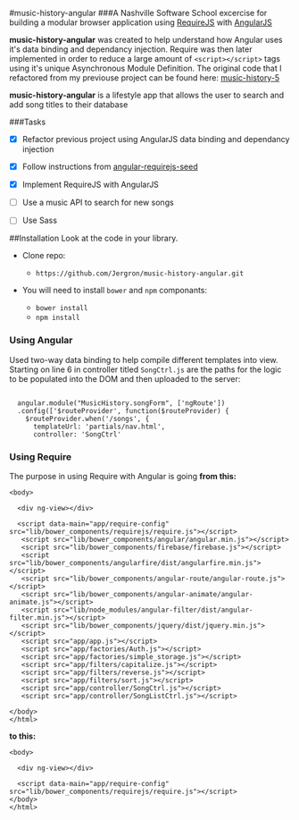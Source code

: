 #music-history-angular
###A Nashville Software School excercise for building a modular browser application using [RequireJS](http://requirejs.org) with [AngularJS](https://docs.angularjs.org/guide/introduction)

**music-history-angular** was created to help understand how Angular uses it's data binding and dependancy injection. 
Require was then later implemented in order to reduce a large amount of ```<script></script>``` tags using it's unique Asynchronous Module Definition.
The original code that I refactored from my previouse project can be found here: [music-history-5](https://github.com/Jergron/music-history-5)

**music-history-angular**  is a lifestyle app that allows the user to search and add song titles to their database

###Tasks
- [x] Refactor previous project using AngularJS data binding and dependancy injection 
- [x] Follow instructions from [angular-requirejs-seed](https://github.com/tnajdek/angular-requirejs-seed)
- [x] Implement RequireJS with AngularJS
- [ ] Use a music API to search for new songs
- [ ] Use Sass


##Installation
Look at the code in your library. 
* Clone repo: 
  * ``` https://github.com/Jergron/music-history-angular.git ```

* You will need to install ``bower``  and ``npm`` componants: 
  * ``` bower install ``` 
  * ``` npm install ```

### Using Angular
Used two-way data binding to help compile different templates into view. Starting on line 6 in controller titled ``SongCtrl.js``  are the paths for the logic to be populated into the DOM and then uploaded to the server:
```

  angular.module("MusicHistory.songForm", ['ngRoute'])
  .config(['$routeProvider', function($routeProvider) {
    $routeProvider.when('/songs', {
      templateUrl: 'partials/nav.html',
      controller: 'SongCtrl'
  ```

### Using Require
The purpose in using Require with Angular is going __from this:__
```
<body>

  <div ng-view></div>

  <script data-main="app/require-config" src="lib/bower_components/requirejs/require.js"></script>
   <script src="lib/bower_components/angular/angular.min.js"></script>
   <script src="lib/bower_components/firebase/firebase.js"></script>
   <script src="lib/bower_components/angularfire/dist/angularfire.min.js"></script>
   <script src="lib/bower_components/angular-route/angular-route.js"></script>
   <script src="lib/bower_components/angular-animate/angular-animate.js"></script>
   <script src="lib/node_modules/angular-filter/dist/angular-filter.min.js"></script>
   <script src="lib/bower_components/jquery/dist/jquery.min.js"></script>
   <script src="app/app.js"></script>
   <script src="app/factories/Auth.js"></script>
   <script src="app/factories/simple_storage.js"></script>
   <script src="app/filters/capitalize.js"></script>
   <script src="app/filters/reverse.js"></script>
   <script src="app/filters/sort.js"></script>
   <script src="app/controller/SongCtrl.js"></script>
   <script src="app/controller/SongListCtrl.js"></script>

</body>
</html>

```
__to this:__
```
<body>

  <div ng-view></div>
  
  <script data-main="app/require-config" src="lib/bower_components/requirejs/require.js"></script>
</body>
</html>
```
